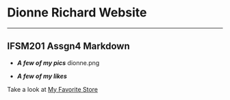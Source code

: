 # Dionne Richard Website

-------------------------

## IFSM201 Assgn4 Markdown

+ ***A few of my pics***
dionne.png

+ ***A few of my likes***

Take a look at [My Favorite Store](https://www.amazon.com)

